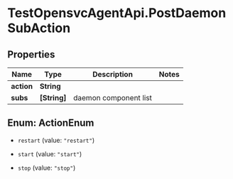 # TestOpensvcAgentApi.PostDaemonSubAction

## Properties

Name | Type | Description | Notes
------------ | ------------- | ------------- | -------------
**action** | **String** |  | 
**subs** | **[String]** | daemon component list | 



## Enum: ActionEnum


* `restart` (value: `"restart"`)

* `start` (value: `"start"`)

* `stop` (value: `"stop"`)




